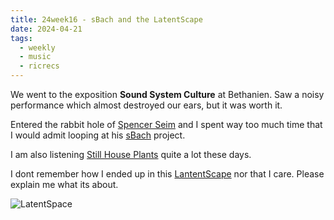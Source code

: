 ```yaml
---
title: 24week16 - sBach and the LatentScape
date: 2024-04-21
tags:
  - weekly
  - music
  - ricrecs
---
```


We went to the exposition **Sound System Culture** at Bethanien. Saw a noisy performance which almost destroyed our ears, but it was worth it.

Entered the rabbit hole of [Spencer Seim](https://en.wikipedia.org/wiki/Spencer_Seim) and I spent way too much time that I would admit looping at his [sBach](https://sbach.bandcamp.com/album/sbach) project.

I am also listening [Still House Plants](https://stillhouseplants.bandcamp.com/) quite a lot these days.

I dont remember how I ended up in this [LantentScape](https://latentscape.com/#0,-10) nor that I care. Please explain me what its about.

![LatentSpace](/images/posts/latentspace.webp)